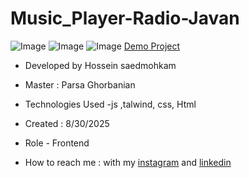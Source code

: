 # Music_Player-Radio-Javan
![Image](https://github.com/user-attachments/assets/947548b0-11a8-49bc-b0a9-5415a22bff24)
![Image](https://github.com/user-attachments/assets/279063f2-97d1-4031-bc6f-7645f16523ad)
![Image](https://github.com/user-attachments/assets/f4455b4d-3d24-488a-bc0b-bb485d1f707e)
[Demo Project]( https://hosseinsaedmohkam.github.io/Music_Player-Radio-Javan/)

- Developed by Hossein saedmohkam

- Master : Parsa Ghorbanian 

- Technologies Used -js ,talwind, css, Html 

- Created : 8/30/2025

- Role - Frontend

- How to reach me : with my [instagram](https://www.instagram.com/Hossein_saedmohkam.dev) and [linkedin](https://www.linkedin.com/in/Hossein-saedmohkam)
